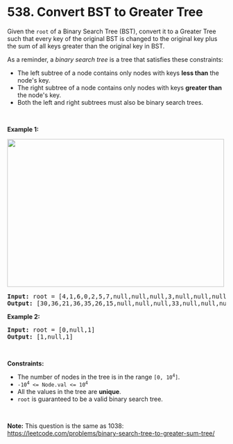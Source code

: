 # 538. Convert BST to Greater Tree

<p>Given the <code>root</code> of a Binary Search Tree (BST), convert it to a Greater Tree such that every key of the original BST is changed to the original key plus the sum of all keys greater than the original key in BST.</p>

<p>As a reminder, a <em>binary search tree</em> is a tree that satisfies these constraints:</p>

<ul>
	<li>The left subtree of a node contains only nodes with keys <strong>less than</strong> the node&#39;s key.</li>
	<li>The right subtree of a node contains only nodes with keys <strong>greater than</strong> the node&#39;s key.</li>
	<li>Both the left and right subtrees must also be binary search trees.</li>
</ul>

<p>&nbsp;</p>
<p><strong class="example">Example 1:</strong></p>
<img alt="" src="https://assets.leetcode.com/uploads/2019/05/02/tree.png" style="width: 500px; height: 341px;" />
<pre>
<strong>Input:</strong> root = [4,1,6,0,2,5,7,null,null,null,3,null,null,null,8]
<strong>Output:</strong> [30,36,21,36,35,26,15,null,null,null,33,null,null,null,8]
</pre>

<p><strong class="example">Example 2:</strong></p>

<pre>
<strong>Input:</strong> root = [0,null,1]
<strong>Output:</strong> [1,null,1]
</pre>

<p>&nbsp;</p>
<p><strong>Constraints:</strong></p>

<ul>
	<li>The number of nodes in the tree is in the range <code>[0, 10<sup>4</sup>]</code>.</li>
	<li><code>-10<sup>4</sup> &lt;= Node.val &lt;= 10<sup>4</sup></code></li>
	<li>All the values in the tree are <strong>unique</strong>.</li>
	<li><code>root</code> is guaranteed to be a valid binary search tree.</li>
</ul>

<p>&nbsp;</p>
<p><strong>Note:</strong> This question is the same as 1038: <a href="https://leetcode.com/problems/binary-search-tree-to-greater-sum-tree/" target="_blank">https://leetcode.com/problems/binary-search-tree-to-greater-sum-tree/</a></p>
